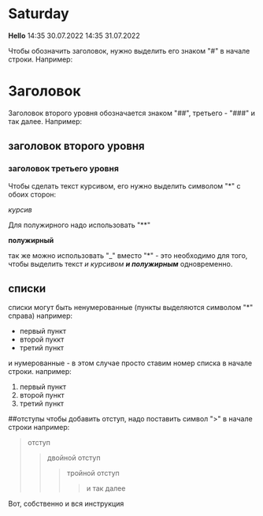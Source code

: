 # Saturday
**Hello**
14:35 30.07.2022
14:35 31.07.2022

Чтобы обозначить заголовок, нужно выделить его знаком "#" в начале строки.
Например:

# Заголовок

Заголовок второго уровня обозначается знаком "##", третьего - "###" и так далее.
Например:

## заголовок второго уровня
### заголовок третьего уровня


Чтобы сделать текст курсивом, его нужно выделить символом "*" с обоих сторон:

*курсив*

Для полужирного надо использовать "**"

**полужирный**

так же можно использовать "_" вместо "*" - это необходимо для того, чтобы выделить текст *и курсивом __и полужирным__* одновременно. 

## списки

списки могут быть ненумерованные (пункты выделяются символом "*" справа)
например:
* первый пункт
* второй пуккт
* третий пункт

и нумерованные - в этом случае просто ставим номер списка в начале строки. 
например:
1. первый пункт
2. второй пункт
3. третий пункт

##отступы
чтобы добавить отступ, надо поставить символ ">" в начале строки
например:

> отступ
>> двойной отступ
>>> тройной отступ
>>>> и так далее

Вот, собственно и вся инструкция 